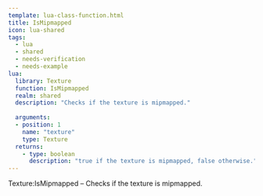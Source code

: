 ```yaml
---
template: lua-class-function.html
title: IsMipmapped
icon: lua-shared
tags:
  - lua
  - shared
  - needs-verification
  - needs-example
lua:
  library: Texture
  function: IsMipmapped
  realm: shared
  description: "Checks if the texture is mipmapped."
  
  arguments:
  - position: 1
    name: "texture"
    type: Texture
  returns:
    - type: boolean
      description: "true if the texture is mipmapped, false otherwise."
---
```


<div class="lua__search__keywords">
Texture:IsMipmapped &#x2013; Checks if the texture is mipmapped.
</div>
